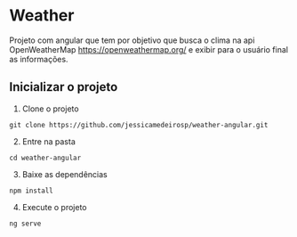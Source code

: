 # Weather
Projeto com angular que tem por objetivo que busca o clima na api OpenWeatherMap <https://openweathermap.org/> e exibir para o usuário final as informações. 

## Inicializar o projeto
1. Clone o projeto
```
git clone https://github.com/jessicamedeirosp/weather-angular.git
```
2. Entre na pasta 
```
cd weather-angular
```
3. Baixe as dependências 
``` 
npm install
```
4. Execute o projeto 
```
ng serve
```
